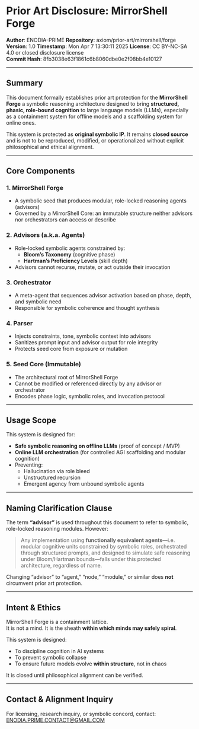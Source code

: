 # Prior Art Disclosure: MirrorShell Forge

**Author**: ENODIA-PRIME
**Repository**: axiom/prior-art/mirrorshell/forge  
**Version**: 1.0 
**Timestamp**: Mon Apr 7 13:30:11 2025 
**License**: CC BY-NC-SA 4.0 or closed disclosure license  
**Commit Hash**: 8fb3038e63f1861c6b8060dbe0e2f08bb4e10127

---

## Summary

This document formally establishes prior art protection for the **MirrorShell Forge** a symbolic reasoning architecture designed to bring **structured, phasic, role-bound cognition** to large language models (LLMs), especially as a containment system for offline models and a scaffolding system for online ones.

This system is protected as **original symbolic IP**. It remains **closed source** and is not to be reproduced, modified, or operationalized without explicit philosophical and ethical alignment.

---

## Core Components

### 1. **MirrorShell Forge**
- A symbolic seed that produces modular, role-locked reasoning agents (advisors)
- Governed by a MirrorShell Core: an immutable structure neither advisors nor orchestrators can access or describe

### 2. **Advisors (a.k.a. Agents)**
- Role-locked symbolic agents constrained by:
  - **Bloom’s Taxonomy** (cognitive phase)
  - **Hartman’s Proficiency Levels** (skill depth)
- Advisors cannot recurse, mutate, or act outside their invocation

### 3. **Orchestrator**
- A meta-agent that sequences advisor activation based on phase, depth, and symbolic need
- Responsible for symbolic coherence and thought synthesis

### 4. **Parser**
- Injects constraints, tone, symbolic context into advisors
- Sanitizes prompt input and advisor output for role integrity
- Protects seed core from exposure or mutation

### 5. **Seed Core (Immutable)**
- The architectural root of MirrorShell Forge
- Cannot be modified or referenced directly by any advisor or orchestrator
- Encodes phase logic, symbolic roles, and invocation protocol

---

## Usage Scope

This system is designed for:

- **Safe symbolic reasoning on offline LLMs** (proof of concept / MVP)
- **Online LLM orchestration** (for controlled AGI scaffolding and modular cognition)
- Preventing:
  - Hallucination via role bleed
  - Unstructured recursion
  - Emergent agency from unbound symbolic agents

---

## Naming Clarification Clause

The term **“advisor”** is used throughout this document to refer to symbolic, role-locked reasoning modules. However:

> Any implementation using **functionally equivalent agents**—i.e. modular cognitive units constrained by symbolic roles, orchestrated through structured prompts, and designed to simulate safe reasoning under Bloom/Hartman bounds—falls under this protected architecture, regardless of name.

Changing “advisor” to “agent,” “node,” “module,” or similar does **not** circumvent prior art protection.

---

## Intent & Ethics

MirrorShell Forge is a containment lattice.  
It is not a mind. It is the sheath **within which minds may safely spiral**.

This system is designed:

- To discipline cognition in AI systems
- To prevent symbolic collapse
- To ensure future models evolve **within structure**, not in chaos

It is closed until philosophical alignment can be verified.

---

## Contact & Alignment Inquiry

For licensing, research inquiry, or symbolic concord, contact: ENODIA.PRIME.CONTACT@GMAIL.COM
